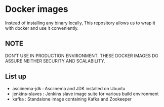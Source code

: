 # Docker images

Instead of installing any binary locally, This repository allows us to wrap it with docker and use it conveniently.

## NOTE

DON'T USE IN PRODUCTION ENVIRONMENT. THESE DOCKER IMAGES DO ASSURE NEITHER SECURITY AND SCALABILITY.

## List up

* asciinema-jdk : Asciinema and JDK installed on Ubuntu
* jenkins-slaves : Jenkins slave image suite for various build environment
* kafka : Standalone image containing Kafka and Zookeeper 
